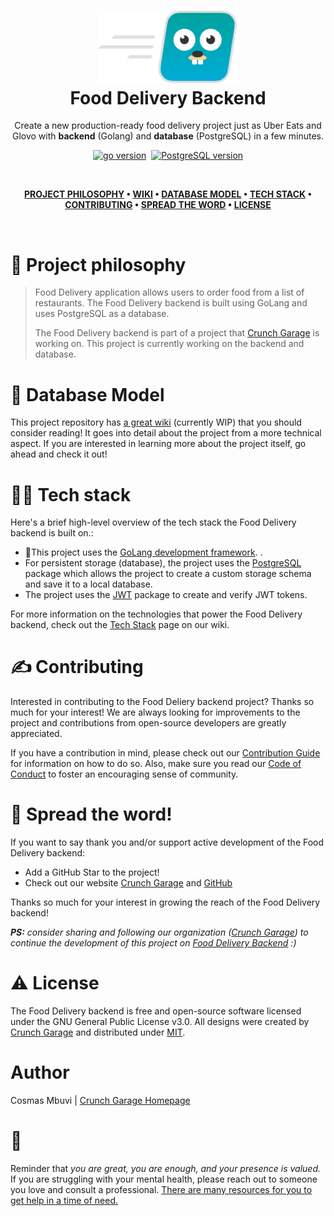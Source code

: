 <h1 align="center">
  <img alt="cgapp logo" src="https://raw.githubusercontent.com/CossyCossy/food-delivery/master/html/img/cgapp_logo%402x.png" width="224px"/><br/>
  Food Delivery Backend
</h1>
<p align="center">Create a new production-ready food delivery project just as Uber Eats and Glovo  with <b>backend</b> (Golang) and <b>database</b> (PostgreSQL) in a few minutes.</p>

<p align="center"><a href="https://github.com/CossyCossy/food-delivery" 
target="_blank"><img src="https://img.shields.io/badge/Go-1.18+-00ADD8?style=for-the-badge&logo=go" alt="go version" /></a>&nbsp;
<a href="https://github.com/CossyCossy/food-delivery" 
target="_blank"><img src="https://img.shields.io/badge/PostgreSQL-10.21+-red?style=for-the-badge&logo=postgresql&logoColor=green" alt="PostgreSQL version" />
 </p>

<br />

<div align="center"> 

**[PROJECT PHILOSOPHY](https://github.com/CossyCossy/food-delivery#-project-philosophy) • 
[WIKI](https://github.com/CossyCossy/food-delivery#-wiki) •
[DATABASE MODEL](https://github.com/CossyCossy/food-delivery#-database-model) • 
[TECH STACK](https://github.com/CossyCossy/food-delivery#-tech-stack) • 
[CONTRIBUTING](https://github.com/CossyCossy/food-delivery#%EF%B8%8F-contributing) • 
[SPREAD THE WORD](https://github.com/CossyCossy/food-delivery#-spread-the-word) • 
[LICENSE](https://github.com/CossyCossy/food-delivery#%EF%B8%8F-license)**

</div>

<br />

# 🧐 Project philosophy
> Food Delivery application allows users to order food from a list of restaurants.
> The Food Delivery backend is built using GoLang and uses PostgreSQL as a database. 
> 
> The Food Delivery backend is part of a project that [Crunch Garage](https://crunchgarage.com/) is working on. This project is currently working on the backend and database.


# 📒 Database Model

This project repository has [a great wiki](https://github.com/CossyCossy/food-delivery/wiki) (currently WIP) that you should consider reading! It goes into detail about the project from a more technical aspect. If you are interested in learning more about the project itself, go ahead and check it out!

# 👨‍💻 Tech stack

Here's a brief high-level overview of the tech stack the Food Delivery backend is built on.:

- 🚨This project uses the [GoLang development framework](https://go.dev/). .
- For persistent storage (database), the project uses the [PostgreSQL](https://postgresql.org/) package which allows the project to create a custom storage schema and save it to a local database.
- The project uses the [JWT](https://jwt.io/) package to create and verify JWT tokens.


For more information on the technologies that power the Food Delivery backend, check out the [Tech Stack](https://github.com/CossyCossy/food-delivery/Tech-Stack) page on our wiki.

# ✍️ Contributing

Interested in contributing to the Food Deliery backend project? Thanks so much for your interest! We are always looking for improvements to the project and contributions from open-source developers are greatly appreciated.

If you have a contribution in mind, please check out our [Contribution Guide](https://github.com/CossyCossy/food-delivery/wiki/Contribution-Guide) for information on how to do so. Also, make sure you read our [Code of Conduct](https://github.com/CossyCossy/food-delivery/wiki/Code-of-Conduct) to foster an encouraging sense of community.

# 🌟 Spread the word!

If you want to say thank you and/or support active development of the Food Delivery backend:

- Add a GitHub Star to the project!
- Check out our website [Crunch Garage](https://crunchgarage.com/) and [GitHub](https://github.com/Crunch-Garage)
 

Thanks so much for your interest in growing the reach of the Food Delivery backend!

_**PS:** consider sharing and following our organization ([Crunch Garage](https://github.com/Crunch-Garage)) to continue the development of this project on [Food Delivery Backend](https://github.com/CossyCossy/food-delivery) :)_

# ⚠️ License

The Food Delivery backend is free and open-source software licensed under the GNU General Public License v3.0. All designs were created by [Crunch Garage](https://github.com/CossyCossy/food-delivery) and distributed under [MIT](./LICENSE).


# Author

Cosmas Mbuvi | [Crunch Garage Homepage](https://crunchgarage.com)

# 💛

Reminder that *you are great, you are enough, and your presence is valued.* If you are struggling with your mental health, please reach out to someone you love and consult a professional. [There are many resources for you to get help in a time of need.](https://www.nimh.nih.gov/health/find-help)
